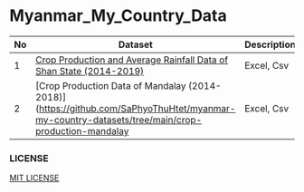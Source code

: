 # Myanmar_My_Country_Data

No | Dataset| Description
| ------------- | ------------- |------------- |
1| [Crop Production and Average Rainfall Data of Shan State (2014-2019)](https://github.com/SaPhyoThuHtet/myanmar-my-country-datasets/tree/main/crop-producation-shan)| Excel, Csv
2| [Crop Production Data of Mandalay (2014-2018)](https://github.com/SaPhyoThuHtet/myanmar-my-country-datasets/tree/main/crop-production-mandalay| Excel, Csv

### LICENSE
[MIT LICENSE](https://github.com/UTYCC-Data-and-Machine-Learning-Club/myanmar-my-country-datasets/blob/main/LICENSE)

